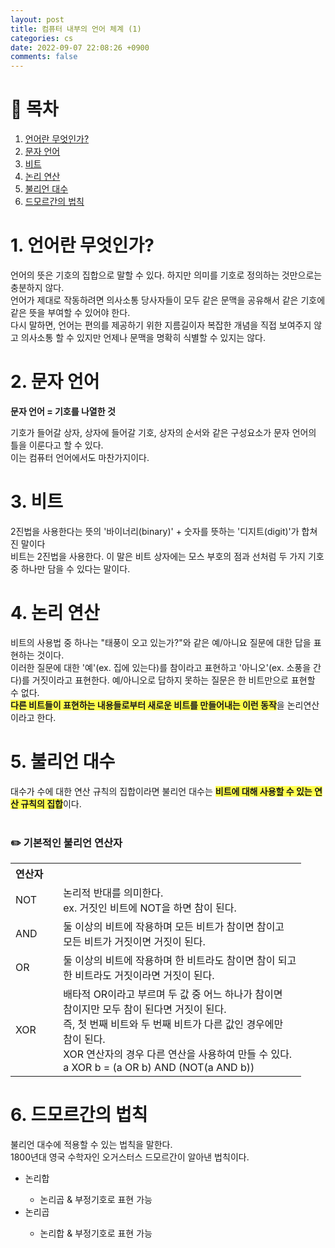 ```yaml
---
layout: post
title: 컴퓨터 내부의 언어 체계 (1)
categories: cs
date: 2022-09-07 22:08:26 +0900
comments: false
---
```


# 📖 목차
1. [언어란 무엇인가?](#언어란?)
2. [문자 언어](#문자언어)
3. [비트](#비트)
4. [논리 연산](#논리연산)
5. [불리언 대수](#불리언대수)
6. [드모르간의 법칙](#드모르간의법칙)


# 1. 언어란 무엇인가? <a name="언어란?"></a>

언어의 뜻은 기호의 집합으로 말할 수 있다. 하지만 의미를 기호로 정의하는 것만으로는 충분하지 않다.<br/>
언어가 제대로 작동하려면 의사소통 당사자들이 모두 같은 문맥을 공유해서 같은 기호에 같은 뜻을 부여할 수 있어야 한다.<br/>
다시 말하면, 언어는 편의를 제공하기 위한 지름길이자 복잡한 개념을 직접 보여주지 않고 의사소통 할 수 있지만 언제나 문맥을 명확히 식별할 수 있지는 않다.<br/>

# 2. 문자 언어 <a name="문자언어"></a>

<b> 문자 언어 = 기호를 나열한 것</b><br/>

기호가 들어갈 상자, 상자에 들어갈 기호, 상자의 순서와 같은 구성요소가 문자 언어의 틀을 이룬다고 할 수 있다.<br/>이는 컴퓨터 언어에서도 마찬가지이다.<br/>

# 3. 비트 <a name="비트"></a>

2진법을 사용한다는 뜻의 '바이너리(binary)' + 숫자를 뜻하는 '디지트(digit)'가 합쳐진 말이다<br/>
비트는 2진법을 사용한다. 이 말은 비트 상자에는 모스 부호의 점과 선처럼 두 가지 기호 중 하나만 담을 수 있다는 말이다.

# 4. 논리 연산 <a name="논리연산"></a>

비트의 사용법 중 하나는 "태풍이 오고 있는가?"와 같은 예/아니요 질문에 대한 답을 표현하는 것이다.<br/> 이러한 질문에 대한 '예'(ex. 집에 있는다)를 참이라고 표현하고 '아니오'(ex. 소풍을 간다)를 거짓이라고 표현한다. 예/아니오로 답하지 못하는 질문은 한 비트만으로 표현할 수 없다.<br/>
<highlight style="background-color:#ffff4e"><b>다른 비트들이 표현하는 내용들로부터 새로운 비트를 만들어내는 이런 동작</b></highlight>을 논리연산이라고 한다.<br/>

# 5. 불리언 대수 <a name="불리언대수"></a>

대수가 수에 대한 연산 규칙의 집합이라면 불리언 대수는 <highlight style="background-color:#ffff4e"><b>비트에 대해 사용할 수 있는 연산 규칙의 집합</b></highlight>이다.<br/><br/>
<h3><b> ✏️ 기본적인 불리언 연산자</b></h3>
<table>
    <tr>
        <th>연산자</th>
    </tr>
    <tr>
        <td>NOT<td>
        <td>논리적 반대를 의미한다.<br/>
        ex. 거짓인 비트에 NOT을 하면 참이 된다.</td>
    </tr>
    <tr>
        <td>AND<td>
        <td>둘 이상의 비트에 작용하며 모든 비트가 참이면 참이고<br/> 모든 비트가 거짓이면 거짓이 된다.</td>
    </tr>
    <tr>
        <td>OR<td>
        <td>둘 이상의 비트에 작용하며 한 비트라도 참이면 참이 되고<br/> 한 비트라도 거짓이라면 거짓이 된다.</td>
    </tr>
    <tr>
        <td>XOR<td>
        <td>배타적 OR이라고 부르며 두 값 중 어느 하나가 참이면<br/> 참이지만 모두 참이 된다면 거짓이 된다.<br/> 즉, 첫 번째 비트와 두 번째 비트가 다른 값인 경우에만<br/> 참이 된다.<br/>
        XOR 연산자의 경우 다른 연산을 사용하여 만들 수 있다.<br/>
        a XOR b = (a OR b) AND (NOT(a AND b))</td>
    </tr>
</table>

# 6. 드모르간의 법칙 <a name="드모르간의법칙"></a>
불리언 대수에 적용할 수 있는 법칙을 말한다.<br/>
1800년대 영국 수학자인 오거스터스 드모르간이 알아낸 법칙이다.<br/>
<ul>
    <li>논리합</li>
    <ul>
        <li>논리곱 & 부정기호로 표현 가능</li>
    </ul>
    <li>논리곱</li>
    <ul>
        <li>논리합 & 부정기호로 표현 가능</li>
    </ul>
</ul>